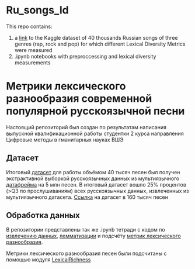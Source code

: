 # Ru_songs_ld
This repo contains:
1. a [link](https://www.kaggle.com/datasets/anastasiadrozhzhina/ru-1985-2023-40k-songscsv) to the Kaggle dataset of 40 thousands Russian songs of three genres (rap, rock and pop) for which different Lexical Diversity Metrics were measured
2. .ipynb notebooks with preproccessing and lexical diversity measurements

# Метрики лексического разнообразия современной популярной русскоязычной песни
Настоящий репозиторий был создан по результатам написания выпускной квалификационной работы студентки 2 курса направления Цифровые методы в гманитарных науках ВШЭ

## Датасет
Итоговый [датасет](https://www.kaggle.com/datasets/anastasiadrozhzhina/ru-1985-2023-40k-songscsv) для работы объёмом 40 тысяч песен был получен экстрактивной выборкой русскоязычных данных из мультиязычного [датафрейма](https://www.kaggle.com/datasets/carlosgdcj/genius-song-lyrics-with-language-information) на 5 млн песен. В итоговый датасет вошло 25% процентов (>Q3 по прослушиваниям) всех русскоязычных данных, извлеченных из мультиязычного датасета. [Ссылка](https://www.kaggle.com/datasets/anastasiadrozhzhina/ru-songs-1970-2023) на датасет в 160 тысяч песен 

## Обработка данных
В репозитории представлены так же .ipynb тетради с кодом по [извлечению данных](https://github.com/Drozhzhinastya/ru_songs_ld/blob/main/data_extract.ipynb), [лемматизации](https://github.com/Drozhzhinastya/ru_songs_ld/blob/main/preproc.ipynb) и подсчёту [метрик лексического разнообразия](https://github.com/Drozhzhinastya/ru_songs_ld/blob/main/lexical_diversity_1.ipynb). 

Метрики лексического разнообразия песен были подсчитаны с помощью модуля [LexicalRichness](https://pypi.org/project/lexicalrichness/)




